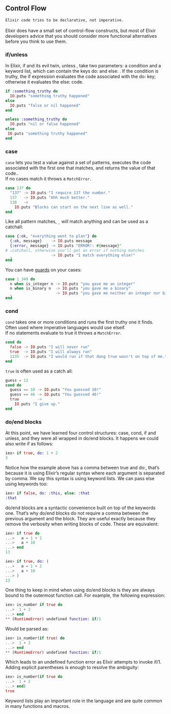 ## Control Flow
`Elixir code tries to be declarative, not imperative.`<br><br>
Elixir does have a small set of control-flow constructs, but most of Elixir developers advice that you should consider more functional alternatives before you think to use them.
### if/unless
In Elixir, if and its evil twin, unless , take two parameters: a condition and a
keyword list, which can contain the keys do: and else: . If the condition is truthy,
the if expression evaluates the code associated with the do: key; otherwise it
evaluates the else: code.

```elixir
if :something_truthy do
  IO.puts "something truthy happened"
else
  IO.puts "false or nil happened"
end

unless :something_truthy do
  IO.puts "nil or false happened"
else
 IO.puts "something truthy happened"
end
```

### case
`case` lets you test a value against a set of patterns, executes the code associated
with the first one that matches, and returns the value of that code..<br>
If no cases match it throws a `MatchError`.
```elixir
case 137 do
  "137" -> IO.puts "I require 137 the number."
  137   -> IO.puts "Ahh much better."
  138   ->
    IO.puts "Blocks can start on the next line as well."
end
```

Like all pattern matches, `_` will match anything and can be used as a catchall:
```elixir
case {:ok, "everything went to plan"} do
  {:ok, message}    -> IO.puts message
  {:error, message} -> IO.puts "ERROR!: #{message}"
# ⇣catchall, otherwise you'll get an error if nothing matches
  _                 -> IO.puts "I match everything else!"
end
```

You can have [guards](#guards) on your cases:
```elixir
case 1_349 do
  n when is_integer n -> IO.puts "you gave me an integer"
  n when is_binary n  -> IO.puts "you gave me a binary"
  _                   -> IO.puts "you gave me neither an integer nor binary"
end
```

### cond
`cond` takes one or more conditions and runs the first truthy one it finds.<br>
Often used where imperative languages would use elseif.<br>
If no statements evaluate to true it throws a `MatchError`.
```elixir
cond do
  false -> IO.puts "I will never run"
  true  -> IO.puts "I will always run"
  1235  -> IO.puts "I would run if that dang true wasn't on top of me."
end
```

`true` is often used as a catch all:
```elixir
guess = 12
cond do
  guess == 10 -> IO.puts "You guessed 10!"
  guess == 46 -> IO.puts "You guessed 46!"
  true        ->
    IO.puts "I give up."
end
```
### do/end blocks

At this point, we have learned four control structures: case, cond, if and unless, and they were all wrapped in do/end blocks. It happens we could also write if as follows:

```elixir
iex> if true, do: 1 + 2
3
```

Notice how the example above has a comma between true and do:, that’s because it is using Elixir’s regular syntax where each argument is separated by comma. We say this syntax is using keyword lists. We can pass else using keywords too:

```elixir
iex> if false, do: :this, else: :that
:that
```

do/end blocks are a syntactic convenience built on top of the keywords one. That’s why do/end blocks do not require a comma between the previous argument and the block. They are useful exactly because they remove the verbosity when writing blocks of code. These are equivalent:

```elixir
iex> if true do
...>   a = 1 + 2
...>   a + 10
...> end
13
```
```elixir
iex> if true, do: (
...>   a = 1 + 2
...>   a + 10
...> )
13
```

One thing to keep in mind when using do/end blocks is they are always bound to the outermost function call. For example, the following expression:

```elixir
iex> is_number if true do
...>  1 + 2
...> end
** (RuntimeError) undefined function: if/1
```
Would be parsed as:
```elixir
iex> is_number(if true) do
...>  1 + 2
...> end
** (RuntimeError) undefined function: if/1
```

Which leads to an undefined function error as Elixir attempts to invoke if/1. Adding explicit parentheses is enough to resolve the ambiguity:

```elixir
iex> is_number(if true do
...>  1 + 2
...> end)
true
```

Keyword lists play an important role in the language and are quite common in many functions and macros.
